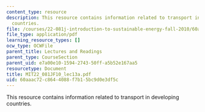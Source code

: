 ```yaml
---
content_type: resource
description: This resource contains information related to transport in developing
  countries.
file: /courses/22-081j-introduction-to-sustainable-energy-fall-2010/60aaac72c8644088f7b15bc9d0e3df5c_MIT22_081JF10_lec13a.pdf
file_type: application/pdf
learning_resource_types: []
ocw_type: OCWFile
parent_title: Lectures and Readings
parent_type: CourseSection
parent_uid: e7a00e10-1594-2743-50ff-a5b52e167aa5
resourcetype: Document
title: MIT22_081JF10_lec13a.pdf
uid: 60aaac72-c864-4088-f7b1-5bc9d0e3df5c
---
```

This resource contains information related to transport in developing countries.
